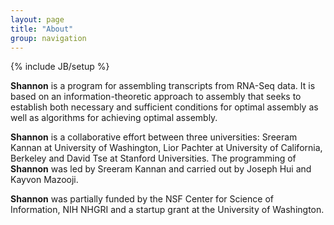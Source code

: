 ```yaml
---
layout: page
title: "About"
group: navigation
---
```


{% include JB/setup %}

__Shannon__ is a program for assembling transcripts from RNA-Seq data. It is based on an information-theoretic approach to assembly that seeks to establish both necessary and sufficient conditions for optimal assembly as well as algorithms for achieving optimal assembly. 


__Shannon__ is a collaborative effort between three universities: Sreeram Kannan at University of Washington, Lior Pachter at University of California, Berkeley and David Tse at Stanford Universities. The programming of __Shannon__ was led by Sreeram Kannan and carried out by Joseph Hui and Kayvon Mazooji.

__Shannon__ was partially funded by the NSF Center for Science of Information, NIH NHGRI and a startup grant at the University of Washington. 